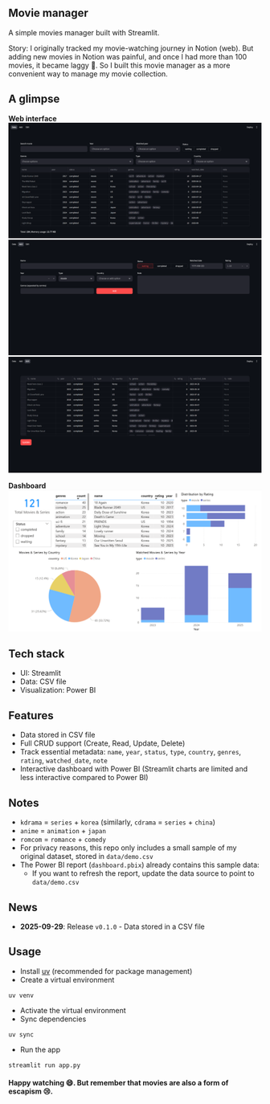 ## Movie manager
A simple movies manager built with Streamlit.

Story: I originally tracked my movie-watching journey in Notion (web). But adding new movies in Notion was painful, and once I had more than 100 movies, it became laggy 🙂.
So I built this movie manager as a more convenient way to manage my movie collection.


## A glimpse
**Web interface**
![](/images/data.png)
![](/images/add.png)
![](/images/edit.png)

**Dashboard**
![](/images/dashboard.png)


## Tech stack
- UI: Streamlit
- Data: CSV file 
- Visualization: Power BI

## Features
- Data stored in CSV file
- Full CRUD support (Create, Read, Update, Delete)
- Track essential metadata: `name`, `year`, `status`, `type`, `country`, `genres`, `rating`, `watched_date`, `note`
- Interactive dashboard with Power BI (Streamlit charts are limited and less interactive compared to Power BI)

## Notes
- `kdrama` = `series` + `korea` (similarly, `cdrama` = `series` + `china`)
- `anime` = `animation` + `japan`
- `romcom` = `romance` + `comedy`
- For privacy reasons, this repo only includes a small sample of my original dataset, stored in `data/demo.csv`
- The Power BI report (`dashboard.pbix`) already contains this sample data:
    - If you want to refresh the report, update the data source to point to `data/demo.csv`

## News
- **2025-09-29**: Release `v0.1.0` - Data stored in a CSV file

## Usage
- Install [uv](https://docs.astral.sh/uv/) (recommended for package management)
- Create a virtual environment
```
uv venv
```
- Activate the virtual environment
- Sync dependencies
```
uv sync
```
- Run the app
```
streamlit run app.py
```

#### Happy watching 😄. But remember that movies are also a form of escapism 😢.